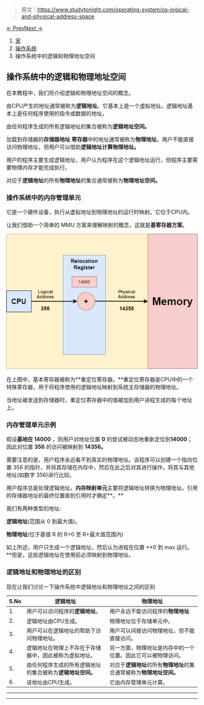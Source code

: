> 原文：<https://www.studytonight.com/operating-system/os-logical-and-physical-address-space>

[← Prev](/operating-system/memory-management-in-os "Memory Management")[Next →](/operating-system/swapping-in-operating-system "Swapping in OS")

<nav aria-label="breadcrumb">

1.  [家](/)
2.  [操作系统](/operating-system)
3.  操作系统中的逻辑和物理地址空间

</nav>

<article>

# 操作系统中的逻辑和物理地址空间

在本教程中，我们将介绍逻辑和物理地址空间的概念。

由CPU产生的地址通常被称为**逻辑地址**。它基本上是一个虚拟地址。逻辑地址基本上是任何程序使用的指令或数据的地址。

由任何程序生成的所有逻辑地址的集合被称为**逻辑地址空间。**

加载到存储器的**存储器地址** **寄存器**中的地址通常被称为**物理地址**。用户不能直接访问物理地址，但用户可以借助**逻辑地址计算物理地址。**

用户的程序主要生成逻辑地址，用户认为程序在这个逻辑地址运行，但程序主要需要物理内存才能完成执行。

对应于**逻辑地址**的所有**物理地址**的集合通常被称为**物理地址空间。**

### 操作系统中的内存管理单元

它是一个硬件设备，执行从虚拟地址到物理地址的运行时映射。它位于CPU内。

让我们借助一个简单的 MMU 方案来理解映射的概念，这就是**基寄存器方案**。

![](img/6dfa9aac9f5086382a76018ae129c66b.png)

在上图中，基本寄存器被称为**重定位寄存器。**重定位寄存器是CPU中的一个特殊寄存器，用于将程序使用的逻辑地址映射到系统主存储器的物理地址。

当地址被发送到存储器时，重定位寄存器中的值被加到用户进程生成的每个地址上。

### 内存管理单元示例

假设**基地在 14000** ，则用户对地址位置 **0** 的尝试被动态地重新定位到**14000**；因此对位置 **356** 的访问被映射到 **14356。**

需要注意的是，用户程序永远看不到真实的物理地址。该程序可以创建一个指向位置 356 的指针，并将其存储在内存中，然后在此之后对其进行操作，将其与其他地址(如数字 356)进行比较。

用户程序总是处理逻辑地址。**内存映射单元**主要将逻辑地址转换为物理地址。引用的存储器地址的最终位置直到引用时才确定**。**

我们有两种类型的地址:

**逻辑地址**(范围从 0 到最大值)。

**物理地址**(位于基值 R 的 R+0 至 R+最大值范围内)

如上所述，用户只生成一个逻辑地址，然后认为进程在位置 **0 到 max 运行。**但是，这些逻辑地址在使用前必须映射到物理地址。

### 逻辑地址和物理地址的区别

现在让我们讨论一下操作系统中逻辑地址和物理地址之间的区别

| S.No | 逻辑地址 | 物理地址 |
| --- | --- | --- |
| 1. | 用户可以访问程序的**逻辑地址**。 | 用户永远不能访问程序的**物理地址** |
| 2. | 逻辑地址由CPU生成。 | 物理地址位于存储单元中。 |
| 3. | 用户可以在逻辑地址的帮助下访问物理地址。 | 用户可以间接访问物理地址，但不能直接访问。 |
| 4. | 逻辑地址在物理上不存在于存储器中，因此被称为虚拟地址。 | 另一方面，物理地址是内存中的一个位置。因此它可以被物理访问。 |
| 5. | 由任何程序生成的所有逻辑地址的集合被称为**逻辑地址空间。** | 对应于**逻辑地址**的所有**物理地址**的集合通常被称为**物理地址空间。** |
| 6. | 该地址由CPU生成。 | 它由内存管理单元计算。 |

</article>

* * *

* * *
